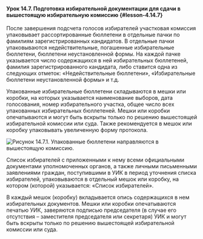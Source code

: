 #### Урок 14.7. Подготовка избирательной документации для сдачи в вышестоящую избирательную комиссию {#lesson-4.14.7}

После завершения подсчета голосов избирателей участковая комиссия упаковывает рассортированные бюллетени в отдельные пачки по фамилиям зарегистрированных кандидатов. В отдельные пачки упаковываются недействительные, погашенные избирательные бюллетени, бюллетени неустановленной формы. На каждой пачке указывается число содержащихся в ней избирательных бюллетеней, фамилия зарегистрированного кандидата, либо ставится одна из следующих отметок: «Недействительные бюллетени», «Избирательные бюллетени неустановленной формы» и т.д.

Упакованные избирательные бюллетени складываются в мешки или коробки, на которых указывается наименование выборов, дата голосования, номер избирательного участка, общее число всех упакованных избирательных бюллетеней. Мешки или коробки опечатываются и могут быть вскрыты только по решению вышестоящей избирательной комиссии или суда. Также рекомендуется в мешок или коробку упаковывать увеличенную форму протокола.

![Рисунок 14.7.1. Упакованные бюллетени направляются в вышестоящую комиссию.](./4.14.7.1.png)

Список избирателей с приложенными к нему всеми официальными документами уполномоченных органов, а также личными письменными заявлениями граждан, поступившими в УИК в период уточнения списка избирателей, упаковываются в отдельный мешок или коробку, на котором (которой) указывается: «Список избирателей».

В каждый мешок (коробку) вкладывается опись содержащихся в нем избирательных документов. Мешки или коробки опечатываются печатью УИК, заверяются подписью председателя (в случае его отсутствия – заместителя председателя или секретаря) УИК и могут быть вскрыты только по решению вышестоящей избирательной комиссии или суда.
